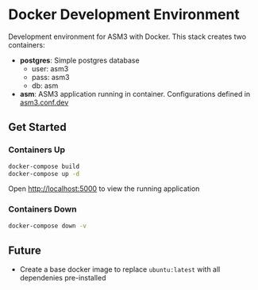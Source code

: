 # Docker Development Environment

Development environment for ASM3 with Docker. This stack creates two containers:

- **postgres**: Simple postgres database
  - user: asm3
  - pass: asm3
  - db: asm
- **asm**: ASM3 application running in container. Configurations defined in [asm3.conf.dev](./asm3.conf.dev)

## Get Started

### Containers Up

```bash
docker-compose build
docker-compose up -d
```

Open [http://localhost:5000](http://localhost:8080) to view the running application

### Containers Down

```bash
docker-compose down -v
```

## Future

- Create a base docker image to replace `ubuntu:latest` with all dependenies pre-installed
